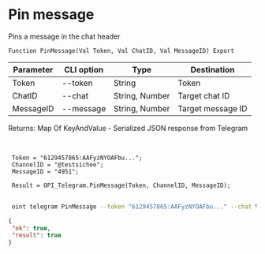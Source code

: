 ﻿---
sidebar_position: 4
---

# Pin message
 Pins a message in the chat header



`Function PinMessage(Val Token, Val ChatID, Val MessageID) Export`

 | Parameter | CLI option | Type | Destination |
 |-|-|-|-|
 | Token | --token | String | Token |
 | ChatID | --chat | String, Number | Target chat ID |
 | MessageID | --message | String, Number | Target message ID |

 
 Returns: Map Of KeyAndValue - Serialized JSON response from Telegram

<br/>




```bsl title="Code example"
 Token = "6129457865:AAFyzNYOAFbu...";
 ChannelID = "@testsichee";
 MessageID = "4951";
 
 Result = OPI_Telegram.PinMessage(Token, ChannelID, MessageID);
```
	


```sh title="CLI command example"
 
 oint telegram PinMessage --token "6129457865:AAFyzNYOAFbu..." --chat %chat% --message "4951"

```

```json title="Result"
{
 "ok": true,
 "result": true
}
```

